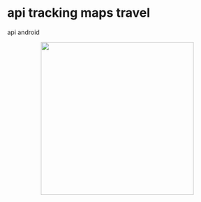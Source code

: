 # api tracking maps travel
api android


<center><img width="350" src="https://imgur.com/download/5arqFfX" /></center>	
